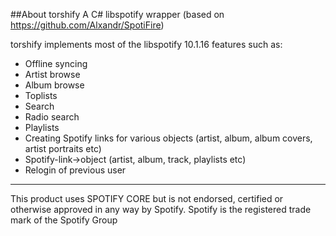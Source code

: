 ##About torshify
A C# libspotify wrapper (based on https://github.com/Alxandr/SpotiFire)

torshify implements most of the libspotify 10.1.16 features such as:  
* Offline syncing  
* Artist browse  
* Album browse  
* Toplists  
* Search  
* Radio search  
* Playlists  
* Creating Spotify links for various objects (artist, album, album covers, artist portraits etc)  
* Spotify-link->object (artist, album, track, playlists etc)  
* Relogin of previous user  

-------------------------
This product uses SPOTIFY CORE but is not endorsed, certified or otherwise approved in any way by Spotify. Spotify is the registered trade mark of the Spotify Group
